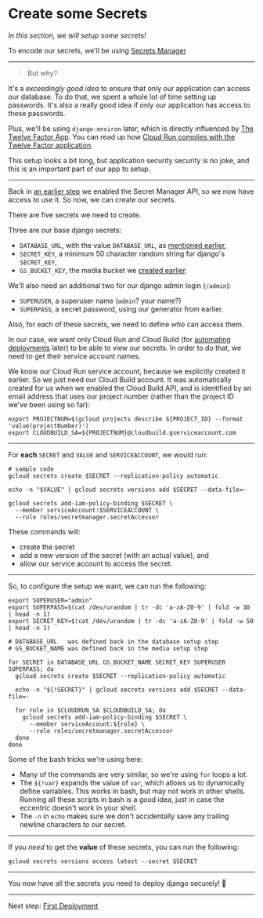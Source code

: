 # Create some Secrets

*In this section, we will setup some secrets!*

To encode our secrets, we'll be using [Secrets Manager](https://cloud.google.com/secret-manager/docs)

----

> But why? 

It's a *exceedingly good idea* to ensure that only our application can access our database. To do that, we spent a whole lot of time setting up passwords. It's also a really good idea if only our application has access to these passwords. 

Plus, we'll be using `django-environ` later, which is directly influenced by [The Twelve Factor App](https://12factor.net/). You can read up how [Cloud Run complies with the Twelve Factor application](https://cloud.google.com/blog/products/serverless/a-dozen-reasons-why-cloud-run-complies-with-the-twelve-factor-app-methodology).

This setup looks a bit long, but application security security is no joke, and this is an important part of our app to setup. 

---

Back in [an earlier step](docs/10-setup-gcp.md) we enabled the Secret Manager API, so we now have access to use it. So now, we can create our secrets. 

There are five secrets we need to create. 

Three are our base django secrets: 

 * `DATABASE_URL`, with the value `DATABASE_URL`, as [mentioned earlier](20-setup-sql.md),
 * `SECRET_KEY`, a minimum 50 character random string for django's `SECRET_KEY`,
 * `GS_BUCKET_KEY`, the media bucket we [created earlier](30-setup-media.md).
 
We'll also need an additional two for our django admin login (`/admin`):

 * `SUPERUSER`, a superuser name (`admin`? your name?)
 * `SUPERPASS`, a secret password, using our generator from earlier. 

Also, for each of these secrets, we need to define *who* can access them. 

In our case, we want only Cloud Run and Cloud Build (for [automating deployments](60-ongoing-deployment.md) later) to be able to view our secrets. In order to do that, we need to get their service account names. 

We know our Cloud Run service account, because we explicitly created it earlier. So we just need our Cloud Build account. It was automatically created for us when we enabled the Cloud Build API, and is identified by an email address that uses our project number (rather than the project ID we've been using so far): 

```shell
export PROJECTNUM=$(gcloud projects describe ${PROJECT_ID} --format 'value(projectNumber)')
export CLOUDBUILD_SA=${PROJECTNUM}@cloudbuild.gserviceaccount.com
```

---

For **each** `SECRET` and `VALUE` and `SERVICEACCOUNT`, we would run:

```shell,exclude
# sample code
gcloud secrets create $SECRET --replication-policy automatic

echo -n "$VALUE" | gcloud secrets versions add $SECRET --data-file=-

gcloud secrets add-iam-policy-binding $SECRET \
  --member serviceAccount:$SERVICEACCOUNT \
  --role roles/secretmanager.secretAccessor
```

These commands will: 

 * create the secret
 * add a new version of the secret (with an actual value), and
 * allow our service account to access the secret. 

---

So, to configure the setup we want, we can run the following: 

```shell
export SUPERUSER="admin"
export SUPERPASS=$(cat /dev/urandom | tr -dc 'a-zA-Z0-9' | fold -w 30 | head -n 1)
export SECRET_KEY=$(cat /dev/urandom | tr -dc 'a-zA-Z0-9' | fold -w 50 | head -n 1)

# DATABASE_URL   was defined back in the database setup step
# GS_BUCKET_NAME was defined back in the media setup step

for SECRET in DATABASE_URL GS_BUCKET_NAME SECRET_KEY SUPERUSER SUPERPASS; do
  gcloud secrets create $SECRET --replication-policy automatic
    
  echo -n "${!SECRET}" | gcloud secrets versions add $SECRET --data-file=-
    
  for role in $CLOUDRUN_SA $CLOUDBUILD_SA; do
    gcloud secrets add-iam-policy-binding $SECRET \
      --member serviceAccount:${role} \
      --role roles/secretmanager.secretAccessor
  done
done 
```

Some of the bash tricks we're using here: 

* Many of the commands are very similar, so we're using `for` loops a lot.
* The `${!var}` expands the value of `var`, which allows us to dynamically define variables. This works in bash, but may not work in other shells. Running all these scripts in bash is a good idea, just in case the eccentric doesn't work in your shell. 
* The `-n` in `echo` makes sure we don't accidentally save any trailing newline characters to our secret. 

---
 
If you *need* to get the **value** of these secrets, you can run the following: 

```shell,exclude
gcloud secrets versions access latest --secret $SECRET
```

---

You now have all the secrets you need to deploy django securely! 🤫

---

Next step: [First Deployment](50-first-deployment.md)
